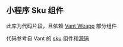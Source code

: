 ## 小程序 Sku 组件

此库为代码片段，且依赖 [Vant Weapp](https://vant-contrib.gitee.io/vant-weapp/#/intro) 部分组件

代码参考自 Vant 的 [sku](https://youzan.github.io/vant/#/zh-CN/sku) 组件和[源码](https://github.com/youzan/vant/tree/dev/src/sku)
